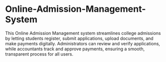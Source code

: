 # Online-Admission-Management-System
This Online Admission Management system streamlines college admissions by letting students register, submit applications, upload documents, and make payments digitally. Administrators can review and verify applications, while accountants track and approve payments, ensuring a smooth, transparent process for all users.
